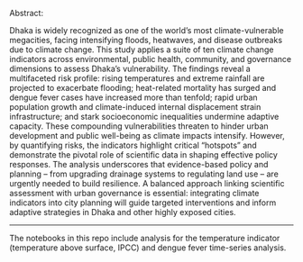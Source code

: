 Abstract: 

Dhaka is widely recognized as one of the world’s most climate-vulnerable megacities, facing intensifying floods, heatwaves, and disease outbreaks due to climate change. This study applies a suite of ten climate change indicators across environmental, public health, community, and governance dimensions to assess Dhaka’s vulnerability. The findings reveal a multifaceted risk profile: rising temperatures and extreme rainfall are projected to exacerbate flooding; heat-related mortality has surged and dengue fever cases have increased more than tenfold; rapid urban population growth and climate-induced internal displacement strain infrastructure; and stark socioeconomic inequalities undermine adaptive capacity. These compounding vulnerabilities threaten to hinder urban development and public well-being as climate impacts intensify. However, by quantifying risks, the indicators highlight critical “hotspots” and demonstrate the pivotal role of scientific data in shaping effective policy responses. The analysis underscores that evidence-based policy and planning – from upgrading drainage systems to regulating land use – are urgently needed to build resilience. A balanced approach linking scientific assessment with urban governance is essential: integrating climate indicators into city planning will guide targeted interventions and inform adaptive strategies in Dhaka and other highly exposed cities.

---

The notebooks in this repo include analysis for the temperature indicator (temperature above surface, IPCC) and dengue fever time-series analysis. 

